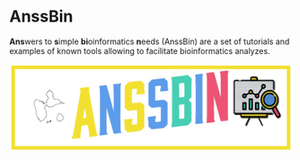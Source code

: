 # AnssBin
**Ans**wers to **s**imple **bi**oinformatics **n**eeds (AnssBin) are a set of tutorials and examples of known tools allowing to facilitate bioinformatics analyzes. 

![Logo AnssBin](/AnssBin_logo.png)
